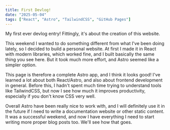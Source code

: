 ```yaml
---
title: First Devlog!
date: "2025-05-04"
tags: ["React", "Astro", "TailwindCSS", "GitHub Pages"]
---
```


My first ever devlog entry! Fittingly, it's about the creation of this website.

This weekend I wanted to do something different from what I've been doing lately, so I decided to build a personal website. At first I made it in React with modern libraries, which worked fine, and I built basically the same thing you see here. But it took much more effort, and Astro seemed like a simpler option.

This page is therefore a complete Astro app, and I think it looks good! I've learned a lot about both React/Astro, and also about frontend development in general. Before this, I hadn't spent much time trying to understand tools like TailwindCSS, but now I see how much it improves productivity, especially if you don't know CSS very well.

Overall Astro have been really nice to work with, and I will definitely use it in the future if I need to write a documentation website or other static content.
It was a successful weekend, and now I have everything I need to start writing more proper blog posts too. We'll see how that goes.
